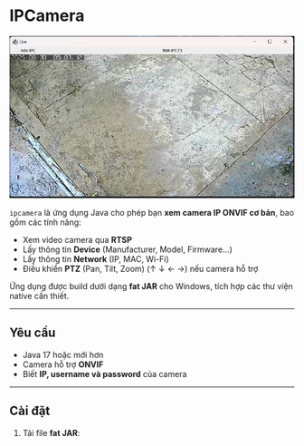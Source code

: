 # IPCamera

![Camera Preview](img/camera_preview.png)

`ipcamera` là ứng dụng Java cho phép bạn **xem camera IP ONVIF cơ bản**, bao gồm các tính năng:

- Xem video camera qua **RTSP**
- Lấy thông tin **Device** (Manufacturer, Model, Firmware…)
- Lấy thông tin **Network** (IP, MAC, Wi-Fi)
- Điều khiển **PTZ** (Pan, Tilt, Zoom) (↑ ↓ ← →)  nếu camera hỗ trợ

Ứng dụng được build dưới dạng **fat JAR** cho Windows, tích hợp các thư viện native cần thiết.

---

## Yêu cầu

- Java 17 hoặc mới hơn
- Camera hỗ trợ **ONVIF**
- Biết **IP, username và password** của camera

---

## Cài đặt

1. Tải file **fat JAR**:  

